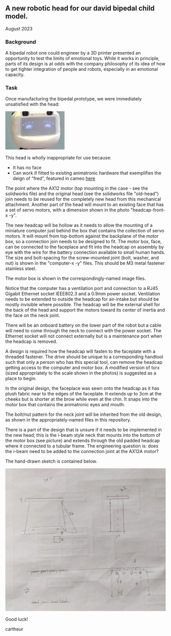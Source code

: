 ## A new robotic head for our david bipedal child model.

August 2023

### Background

A bipedal robot one could engineer by a 3D printer presented an opportunity to test the limits of emotional toys. While it works in principle, parts of its design is at odds with the company philosophy of its idea of how to get tighter integration of people and robots, especially in an emotional capacity.

### Task

Once manufacturing the bipedal prototype, we were immediately unsatisfied with the head:

![head](/headroom/status/current.png)

This head is wholly inappropriate for use because:

* It has no face
* Can work if fitted to existing animatronic hardware that exemplifies the deign of “fred", featured in cameo [here](https://emotional.toys)

The point where the AX12 motor (top mounting in the case - see the solidworks file) and the original head (see the solidworks file "old-head") join needs to be reused for the completely new head from this mechanical attachment. Another part of the head will mount to an existing face that has a set of servo motors, with a dimension shown in the photo "headcap-front-x -y".

The new headcap will be hollow as it needs to allow the mounting of a miniature computer just behind the box that contains the collection of servo motors. It will mount from top-bottom against the backplane of the motor box, so a connection join needs to be designed to fit. The motor box, face, can be connected to the faceplace and fit into the headcap on assembly by eye with the wire for the battery connection available to small human hands. The size and bolt-spacing for the screw-mounted joint (bolt, washer, and nut) is shown in the "computer-x -y" files. This should be M3 metal fastener stainless steel.

The motor box is shown in the correspondingly-named image files.

Notice that the computer has a ventilation port and connection to a RJ45 Gigabit Ethernet socket IEEE802.3 and a 0.9mm power socket. Ventilation needs to be extended to outside the headcap for air-intake but should be mostly invisible where possible. The headcap will be the external shell for the back of the head and support the motors toward its center of inertia and the face on the neck joint.

There will be an onboard battery on the lower part of the robot but a cable will need to come through the neck to connect with the power socket. The Ethernet socket will not connect externally but is a maintenance port when the headcap is removed.

A design is required how the headcap will fasten to the faceplate with a threaded fastener. The drive  should be unique to a corresponding handtool such that only a person who has this special tool, can remove the headcap getting access to the computer and motor box. A modified version of torx (sized appropriately to the scale shown in the photos) is suggested as a place to begin.

In the original design, the faceplace was sewn onto the headcap as it has plush fabric near to the edges of the faceplate. It extends up to 3cm at the cheeks but is shorter at the brow while even at the chin. It snaps into the motor box that contains the animatronic eyes and mouth.

The bolt/nut pattern for the neck joint will be inherited from the old design, as shown in the appropriately-named files in this repository.

There is a part of the design that is unsure if it needs to be implemented in the new head; this is the i-beam style neck that mounts into the bottom of the motor box (see picture) and extends through the old padded headcap where it connected to a tubular frame. The engineering question is: does the i-beam need to be added to the connection joint at the AX12A motor?

The hand-drawn sketch is contained below.

![Handdrawn neck](/headroom/neck/neck-handsketch-old.jpg "Neck-old")

Good luck!

cartheur
